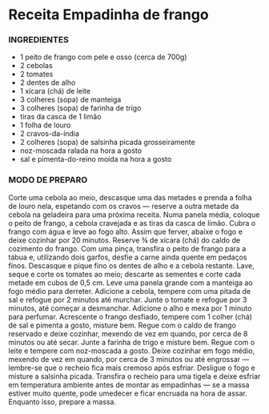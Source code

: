 # Receita Empadinha de frango

### INGREDIENTES

- 1 peito de frango com pele e osso (cerca de 700g)
- 2 cebolas
- 2 tomates
- 2 dentes de alho
- 1 xícara (chá) de leite
- 3 colheres (sopa) de manteiga
- 3 colheres (sopa) de farinha de trigo
- tiras da casca de 1 limão
- 1 folha de louro
- 2 cravos-da-índia
- 2 colheres (sopa) de salsinha picada grosseiramente
- noz-moscada ralada na hora a gosto
- sal e pimenta-do-reino moída na hora a gosto

### MODO DE PREPARO

Corte uma cebola ao meio, descasque uma das metades e prenda a folha de louro nela, espetando com os cravos — reserve a outra metade da cebola na geladeira para uma próxima receita.
Numa panela média, coloque o peito de frango, a cebola cravejada e as tiras da casca de limão. 
Cubra o frango com água e leve ao fogo alto. Assim que ferver, abaixe o fogo e deixe cozinhar por 20 minutos. 
Reserve ¾ de xícara (chá) do caldo de cozimento do frango. 
Com uma pinça, transfira o peito de frango para a tábua e, utilizando dois garfos, desfie a carne ainda quente em pedaços finos.
Descasque e pique fino os dentes de alho e a cebola restante. Lave, seque e corte os tomates ao meio; descarte as sementes e corte cada metade em cubos de 0,5 cm.
Leve uma panela grande com a manteiga ao fogo médio para derreter. Adicione a cebola, tempere com uma pitada de sal e refogue por 2 minutos até murchar. 
Junte o tomate e refogue por 3 minutos, até começar a desmanchar. Adicione o alho e mexa por 1 minuto para perfumar.
Acrescente o frango desfiado, tempere com 1 colher (chá) de sal e pimenta a gosto, misture bem. Regue com o caldo de frango reservado e deixe cozinhar, mexendo de vez em quando, por cerca de 8 minutos ou até secar.
Junte a farinha de trigo e misture bem. Regue com o leite e tempere com noz-moscada a gosto. Deixe cozinhar em fogo médio, mexendo de vez em quando, por cerca de 3 minutos ou até engrossar —  lembre-se que o recheio fica mais cremoso após esfriar. 
Desligue o fogo e misture a salsinha picada. 
Transfira o recheio para uma tigela e deixe esfriar em temperatura ambiente antes de montar as empadinhas — se a massa estiver muito quente, pode umedecer e ficar encruada na hora de assar. Enquanto isso, prepare a massa.
